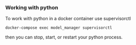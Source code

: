 ### Working with python

To work with python in a docker container use supervisorctl

```
docker-compose exec model_manager supervisorctl
```

then you can stop, start, or restart your python process.